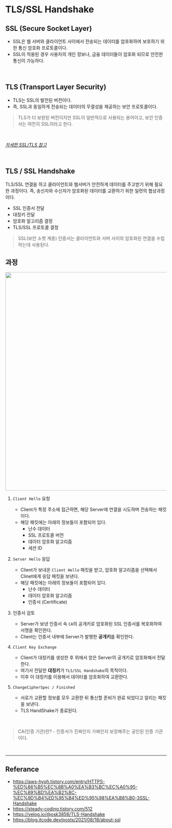 # TLS/SSL Handshake

## SSL (Secure Socket Layer)
- SSL은 웹 서버와 클라이언트 사이에서 전송되는 데이터를 암호화하여 보호하기 위한 통신 암호화 프로토콜이다.
- SSL이 적용된 경우 사용자의 개인 정보나, 금융 데이터들이 암호화 되므로 안전한 통신이 가능하다.

</br>

## TLS (Transport Layer Security)
- TLS는 SSL의 발전된 버전이다.
- 즉, SSL과 동일하게 전송되는 데이터의 무결성을 제공하는 보안 프로토콜이다. </br>

> TLS가 더 보완된 버전이지만 SSL이 일반적으로 사용되는 용어이고, 보안 인증서는 여전히 SSL이라고 한다.  

</br>

*[자세한 SSL/TLS 참고](https://github.com/da-in/tech-interview-study/blob/main/CS%20Deep%20Dive/Network/HTTP%26HTTPS.md)*

</br>

## TLS / SSL Handshake
TLS/SSL 연결을 하고 클라이언트와 웹서버가 안전하게 데이터를 주고받기 위해 필요한 과정이다. 즉, 송신자와 수신자가 암호화된 데이터를 교환하기 위한 일련의 협상과정이다. </br>
- SSL 인증서 전달
- 대칭키 전달
- 암호화 알고리즘 결정
- TLS/SSL 프로토콜 결정

> SSL(보안 소켓 계층) 인증서는 클라이언트와 서버 사이의 암호화된 연결을 수립하는데 사용된다.</br>


## 과정

<img width = "680" src = "https://user-images.githubusercontent.com/102718303/211181665-6906c3f3-aa1f-426e-a314-780a5a975b67.png">

1. `Client Hello` 요청
   - Client가 특정 주소에 접근하면, 해당 Server에 연결을 시도하며 전송하는 패킷이다.
   - 해당 패킷에는 아래의 정보들이 포함되어 있다.
      - 난수 데이터
      - SSL 프로토콜 버전
      - 데이터 암호화 알고리즘
      - 세션 ID
 
2. `Server Hello` 응답
   - Client가 보내온 `Client Hello` 패킷을 받고, 암호화 알고리즘을 선택해서 Clinet에게 응답 패킷을 보낸다.
   - 해당 패킷에는 아래의 정보들이 포함되어 있다.
      - 난수 데이터
      - 데이터 암호화 알고리즘
      - 인증서 (Certificate)
  
3. 인증서 검토
   - Server가 보낸 인증서 속 `CA`의 공개키로 암호화된 SSL 인증서를 복호화하여 서명을 확인한다.
   - Client는 인증서 내부에 Server가 발행한 **공개키**를 확인한다.


4. `Client Key Exchange` 
   - Client가 대칭키를 생성한 후 위에서 얻은 Server의 공개키로 암호화해서 전달한다. 
   - 여기서 전달한 **대칭키**가 `TLS/SSL Handshake`의 목적이다.
   - 이후 이 대칭키를 이용해서 데이터를 암호화하여 교환한다.
  
6. `ChangeCipherSpec / Finished`
   - 서로가 교환할 정보를 모두 교환한 뒤 통신할 준비가 완료 되었다고 알리는 패킷을 보낸다.
   - TLS HandShake가 종료된다.

</br>

> CA(인증 기관)란? - 인증서가 진짜인지 가짜인지 보장해주는 공인된 인증 기관이다. </br>

</br>

----
## Referance
- https://aws-hyoh.tistory.com/entry/HTTPS-%ED%86%B5%EC%8B%A0%EA%B3%BC%EC%A0%95-%EC%89%BD%EA%B2%8C-%EC%9D%B4%ED%95%B4%ED%95%98%EA%B8%B0-3SSL-Handshake
- https://steady-coding.tistory.com/512
- https://velog.io/@osk3856/TLS-Handshake
- https://blog.itcode.dev/posts/2021/08/18/about-ssl

